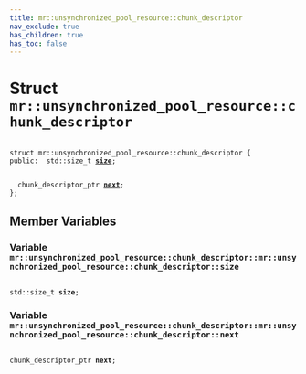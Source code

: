 ```yaml
---
title: mr::unsynchronized_pool_resource::chunk_descriptor
nav_exclude: true
has_children: true
has_toc: false
---
```


# Struct `mr::unsynchronized_pool_resource::chunk_descriptor`

<code class="doxybook">
<span>struct mr::unsynchronized&#95;pool&#95;resource::chunk&#95;descriptor {</span>
<span>public:</span><span>&nbsp;&nbsp;std::size_t <b><a href="/thrust/api/classes/structmr_1_1unsynchronized__pool__resource_1_1chunk__descriptor.html#variable-size">size</a></b>;</span>
<br>
<span>&nbsp;&nbsp;chunk_descriptor_ptr <b><a href="/thrust/api/classes/structmr_1_1unsynchronized__pool__resource_1_1chunk__descriptor.html#variable-next">next</a></b>;</span>
<span>};</span>
</code>

## Member Variables

<h3 id="variable-size">
Variable <code>mr::unsynchronized&#95;pool&#95;resource::chunk&#95;descriptor::mr::unsynchronized&#95;pool&#95;resource::chunk&#95;descriptor::size</code>
</h3>

<code class="doxybook">
<span>std::size_t <b>size</b>;</span></code>
<h3 id="variable-next">
Variable <code>mr::unsynchronized&#95;pool&#95;resource::chunk&#95;descriptor::mr::unsynchronized&#95;pool&#95;resource::chunk&#95;descriptor::next</code>
</h3>

<code class="doxybook">
<span>chunk_descriptor_ptr <b>next</b>;</span></code>

